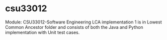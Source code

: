 # csu33012
Module: CSU33012-Software Engineering 
LCA implementation 1 is in Lowest Common Ancestor folder and consists of both the Java and Python implementation with Unit test cases. 
